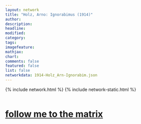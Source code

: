 ```yaml
---
layout: network
title: "Holz, Arno: Ignorabimus (1914)"
author:
description:
headline:
modified:
category:
tags: 
imagefeature: 
mathjax: 
chart: 
comments: false
featured: false
list: false
networkdata: 1914-Holz_Arn-Ignorabim.json
---
```

{% include network.html %}
{% include network-static.html %}
<div class="row">
  <div class="small-5 small-centered columns"><a href="/matrix390"><h1>follow me to the matrix</h1></a>
</div>
</div>
